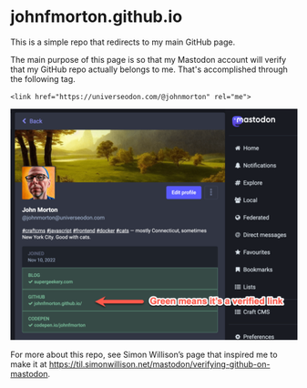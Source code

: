 # johnfmorton.github.io

This is a simple repo that redirects to my main GitHub page.

The main purpose of this page is so that my Mastodon account will verify that my GitHub repo actually belongs to me. That's accomplished through the following tag.

```
<link href="https://universeodon.com/@johnmorton" rel="me">
```

![Mastodon verification](./mastodon-verification.png)

For more about this repo, see Simon Willison’s page that inspired me to make it at https://til.simonwillison.net/mastodon/verifying-github-on-mastodon.
